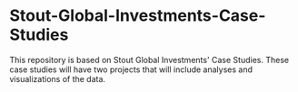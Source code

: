 # Stout-Global-Investments-Case-Studies
This repository is based on Stout Global Investments' Case Studies. These case studies will have two projects that will include analyses and visualizations of the data. 
